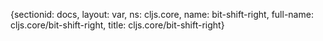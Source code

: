 {sectionid: docs, layout: var, ns: cljs.core, name: bit-shift-right, full-name: cljs.core/bit-shift-right,
  title: cljs.core/bit-shift-right}
